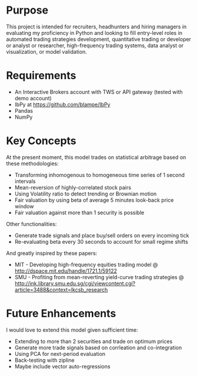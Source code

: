 Purpose
====================================
This project is intended for recruiters, headhunters and hiring managers in evaluating my proficiency in Python and looking to fill entry-level roles in automated trading strategies development, quantitative trading or developer or analyst or researcher, high-frequency trading systems, data analyst or visualization, or model validation.

Requirements
====================================
- An Interactive Brokers account with TWS or API gateway (tested with demo account)
- IbPy at https://github.com/blampe/IbPy
- Pandas
- NumPy

Key Concepts
====================================
At the present moment, this model trades on statistical arbitrage based on these methodologies:
- Transforming inhomogenous to homogeneous time series of 1 second intervals
- Mean-reversion of highly-correlated stock pairs
- Using Volatility ratio to detect trending or Brownian motion
- Fair valuation by using beta of average 5 minutes look-back price window
- Fair valuation against more than 1 security is possible

Other functionalities:
- Generate trade signals and place buy/sell orders on every incoming tick
- Re-evaluating beta every 30 seconds to account for small regime shifts

And greatly inspired by these papers:
- MIT - Developing high-frequency equities trading model 
  @ http://dspace.mit.edu/handle/1721.1/59122
- SMU - Profiting from mean-reverting yield-curve trading strategies
  @ http://ink.library.smu.edu.sg/cgi/viewcontent.cgi?article=3488&context=lkcsb_research

Future Enhancements
====================================
I would love to extend this model given sufficient time:
- Extending to more than 2 securities and trade on optimum prices
- Generate more trade signals based on corrleation and co-integration
- Using PCA for next-period evaluation
- Back-testing with zipline
- Maybe include vector auto-regressions
